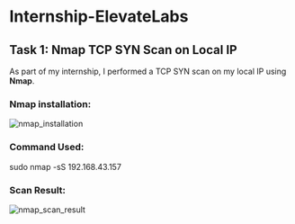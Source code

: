# Internship-ElevateLabs

##  Task 1: Nmap TCP SYN Scan on Local IP

As part of my internship, I performed a TCP SYN scan on my local IP using **Nmap**.

### Nmap installation:

![nmap_installation](https://github.com/user-attachments/assets/873e7c0b-66ed-4954-825e-ead6f96e16e5)

### Command Used:

sudo nmap -sS 192.168.43.157

### Scan Result:

![nmap_scan_result](https://github.com/user-attachments/assets/4dc1a249-ca1d-4681-a4e7-b79c232c0fcd)



